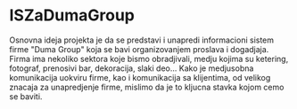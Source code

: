 # ISZaDumaGroup

Osnovna ideja projekta je da se predstavi i unapredi informacioni sistem firme "Duma Group" koja se bavi organizovanjem proslava i dogadjaja.
Firma ima nekoliko sektora koje bismo obradjivali, medju kojima su ketering, fotograf, prenosivi bar, dekoracija, slaki deo...
Kako je medjusobna komunikacija uokviru firme, kao i komunikacija sa klijentima, od velikog znacaja za unapredjenje firme, mislimo da je to kljucna stavka kojom cemo se baviti.
